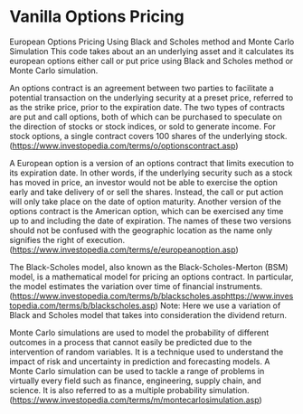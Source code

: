 # Vanilla Options Pricing
European Options Pricing Using Black and Scholes method and Monte Carlo Simulation
This code takes about an an underlying asset and it calculates its european options either call or put price using Black and Scholes method or Monte Carlo simulation.

An options contract is an agreement between two parties to facilitate a potential transaction on the underlying security at a preset price, referred to as the strike price, prior to the expiration date. The two types of contracts are put and call options, both of which can be purchased to speculate on the direction of stocks or stock indices, or sold to generate income. For stock options, a single contract covers 100 shares of the underlying stock. (https://www.investopedia.com/terms/o/optionscontract.asp)

A European option is a version of an options contract that limits execution to its expiration date. In other words, if the underlying security such as a stock has moved in price, an investor would not be able to exercise the option early and take delivery of or sell the shares. Instead, the call or put action will only take place on the date of option maturity. Another version of the options contract is the American option, which can be exercised any time up to and including the date of expiration. The names of these two versions should not be confused with the geographic location as the name only signifies the right of execution. (https://www.investopedia.com/terms/e/europeanoption.asp)

The Black-Scholes model, also known as the Black-Scholes-Merton (BSM) model, is a mathematical model for pricing an options contract. In particular, the model estimates the variation over time of financial instruments. (https://www.investopedia.com/terms/b/blackscholes.asphttps://www.investopedia.com/terms/b/blackscholes.asp)
Note: Here we use a variation of Black and Scholes model that takes into consideration the dividend return. 

Monte Carlo simulations are used to model the probability of different outcomes in a process that cannot easily be predicted due to the intervention of random variables. It is a technique used to understand the impact of risk and uncertainty in prediction and forecasting models. A Monte Carlo simulation can be used to tackle a range of problems in virtually every field such as finance, engineering, supply chain, and science. It is also referred to as a multiple probability simulation. (https://www.investopedia.com/terms/m/montecarlosimulation.asp)
